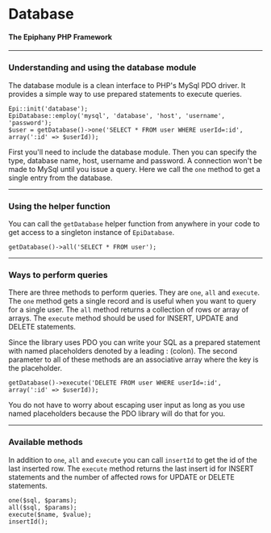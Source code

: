 Database
=======================
#### The Epiphany PHP Framework

----------------------------------------

### Understanding and using the database module

The database module is a clean interface to PHP's MySql PDO driver. It provides a simple way to use prepared statements to execute queries.

    Epi::init('database');
    EpiDatabase::employ('mysql', 'database', 'host', 'username', 'password');
    $user = getDatabase()->one('SELECT * FROM user WHERE userId=:id', array(':id' => $userId));

First you'll need to include the database module. Then you can specify the type, database name, host, username and password. A connection won't be made to MySql until you issue a query. Here we call the `one` method to get a single entry from the database.

----------------------------------------

### Using the helper function

You can call the `getDatabase` helper function from anywhere in your code to get access to a singleton instance of `EpiDatabase`.

    getDatabase()->all('SELECT * FROM user');

----------------------------------------

### Ways to perform queries

There are three methods to perform queries. They are `one`, `all` and `execute`. The `one` method gets a single record and is useful when you want to query for a single user. The `all` method returns a collection of rows or array of arrays. The `execute` method should be used for INSERT, UPDATE and DELETE statements.

Since the library uses PDO you can write your SQL as a prepared statement with named placeholders denoted by a leading : (colon). The second parameter to all of these methods are an associative array where the key is the placeholder.

    getDatabase()->execute('DELETE FROM user WHERE userId=:id', array(':id' => $userId));

You do not have to worry about escaping user input as long as you use named placeholders because the PDO library will do that for you.

----------------------------------------

### Available methods

In addition to `one`, `all` and `execute` you can call `insertId` to get the id of the last inserted row. The `execute` method returns the last insert id for INSERT statements and the number of affected rows for UPDATE or DELETE statements.

    one($sql, $params);
    all($sql, $params);
    execute($name, $value);
    insertId();

